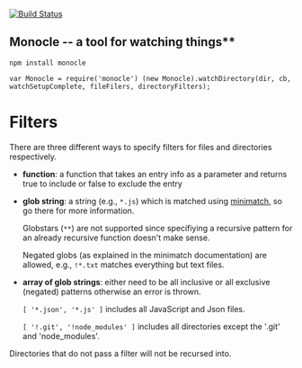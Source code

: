 [![Build Status](https://travis-ci.org/samccone/monocle.png?branch=master)](https://travis-ci.org/samccone/monocle)

## Monocle -- a tool for watching things**

`npm install monocle`

`var Monocle = require('monocle')
 (new Monocle).watchDirectory(dir, cb, watchSetupComplete, fileFilers, directoryFilters);
`


# Filters

There are three different ways to specify filters for files and directories respectively.

- **function**: a function that takes an entry info as a parameter and returns true to include or false to exclude the entry

- **glob string**: a string (e.g., `*.js`) which is matched using [minimatch](https://github.com/isaacs/minimatch), so go there for more
    information.

    Globstars (`**`) are not supported since specifiying a recursive pattern for an already recursive function doesn't make sense.

    Negated globs (as explained in the minimatch documentation) are allowed, e.g., `!*.txt` matches everything but text files.

- **array of glob strings**: either need to be all inclusive or all exclusive (negated) patterns otherwise an error is thrown.

    `[ '*.json', '*.js' ]` includes all JavaScript and Json files.


    `[ '!.git', '!node_modules' ]` includes all directories except the '.git' and 'node_modules'.

Directories that do not pass a filter will not be recursed into.